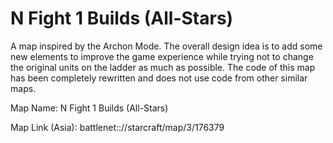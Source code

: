 # N Fight 1 Builds (All-Stars)

A map inspired by the Archon Mode. The overall design idea is to add some new elements to improve the game experience while trying not to change the original units on the ladder as much as possible. The code of this map has been completely rewritten and does not use code from other similar maps.

Map Name: N Fight 1 Builds (All-Stars)

Map Link (Asia): battlenet:://starcraft/map/3/176379
